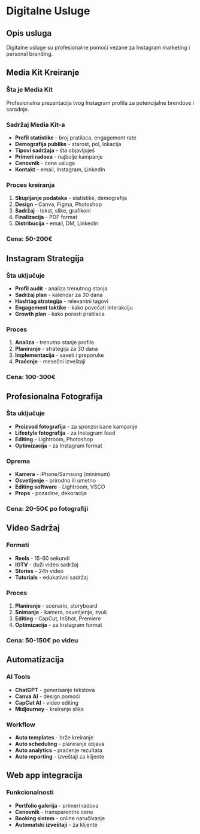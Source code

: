 # Digitalne Usluge

## Opis usluga

Digitalne usluge su profesionalne pomoći vezane za Instagram marketing i personal branding.

## Media Kit Kreiranje

### Šta je Media Kit

Profesionalna prezentacija tvog Instagram profila za potencijalne brendove i saradnje.

### Sadržaj Media Kit-a

- **Profil statistike** - broj pratilaca, engagement rate
- **Demografija publike** - starost, pol, lokacija
- **Tipovi sadržaja** - šta objavljuješ
- **Primeri radova** - najbolje kampanje
- **Cenovnik** - cene usluga
- **Kontakt** - email, Instagram, LinkedIn

### Proces kreiranja

1. **Skupljanje podataka** - statistike, demografija
2. **Design** - Canva, Figma, Photoshop
3. **Sadržaj** - tekst, slike, grafikoni
4. **Finalizacija** - PDF format
5. **Distribucija** - email, DM, LinkedIn

### Cena: 50-200€

## Instagram Strategija

### Šta uključuje

- **Profil audit** - analiza trenutnog stanja
- **Sadržaj plan** - kalendar za 30 dana
- **Hashtag strategija** - relevantni tagovi
- **Engagement taktike** - kako povećati interakciju
- **Growth plan** - kako porasti pratilaca

### Proces

1. **Analiza** - trenutno stanje profila
2. **Planiranje** - strategija za 30 dana
3. **Implementacija** - saveti i preporuke
4. **Praćenje** - mesečni izveštaji

### Cena: 100-300€

## Profesionalna Fotografija

### Šta uključuje

- **Proizvod fotografija** - za sponzorisane kampanje
- **Lifestyle fotografija** - za Instagram feed
- **Editing** - Lightroom, Photoshop
- **Optimizacija** - za Instagram format

### Oprema

- **Kamera** - iPhone/Samsung (minimum)
- **Osvetljenje** - prirodno ili umetno
- **Editing software** - Lightroom, VSCO
- **Props** - pozadine, dekoracije

### Cena: 20-50€ po fotografiji

## Video Sadržaj

### Formati

- **Reels** - 15-60 sekundi
- **IGTV** - duži video sadržaj
- **Stories** - 24h video
- **Tutorials** - edukativni sadržaj

### Proces

1. **Planiranje** - scenario, storyboard
2. **Snimanje** - kamera, osvetljenje, zvuk
3. **Editing** - CapCut, InShot, Premiere
4. **Optimizacija** - za Instagram format

### Cena: 50-150€ po videu

## Automatizacija

### AI Tools

- **ChatGPT** - generisanje tekstova
- **Canva AI** - design pomoći
- **CapCut AI** - video editing
- **Midjourney** - kreiranje slika

### Workflow

- **Auto templates** - brže kreiranje
- **Auto scheduling** - planiranje objava
- **Auto analytics** - praćenje rezultata
- **Auto reporting** - izveštaji za klijente

## Web app integracija

### Funkcionalnosti

- **Portfolio galerija** - primeri radova
- **Cenovnik** - transparentne cene
- **Booking sistem** - online naručivanje
- **Automatski izveštaji** - za klijente
